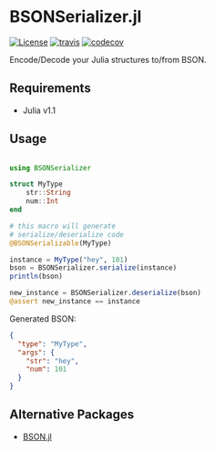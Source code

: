 
# BSONSerializer.jl

[![License][license-img]](LICENSE)
[![travis][travis-img]][travis-url]
[![codecov][codecov-img]][codecov-url]

[license-img]: http://img.shields.io/badge/license-MIT-brightgreen.svg?style=flat-square
[travis-img]: https://img.shields.io/travis/felipenoris/BSONSerializer.jl/master.svg?logo=travis&label=Linux+/+macOS&style=flat-square
[travis-url]: https://travis-ci.org/felipenoris/BSONSerializer.jl
[codecov-img]: https://img.shields.io/codecov/c/github/felipenoris/BSONSerializer.jl/master.svg?label=codecov&style=flat-square
[codecov-url]: http://codecov.io/github/felipenoris/BSONSerializer.jl?branch=master

Encode/Decode your Julia structures to/from BSON.

## Requirements

* Julia v1.1

## Usage

```julia

using BSONSerializer

struct MyType
    str::String
    num::Int
end

# this macro will generate
# serialize/deserialize code
@BSONSerializable(MyType)

instance = MyType("hey", 101)
bson = BSONSerializer.serialize(instance)
println(bson)

new_instance = BSONSerializer.deserialize(bson)
@assert new_instance == instance

```

Generated BSON:

```json
{
  "type": "MyType",
  "args": {
    "str": "hey",
    "num": 101
  }
}
```

## Alternative Packages

* [BSON.jl](https://github.com/MikeInnes/BSON.jl)
